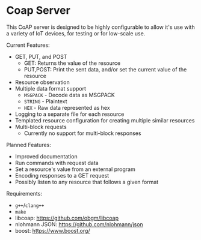 Coap Server
===========

This CoAP server is designed to be highly configurable to allow it's use with a
variety of IoT devices, for testing or for low-scale use.

Current Features:
 - GET, PUT, and POST
    - GET: Returns the value of the resource
    - PUT,POST: Print the sent data, and/or set the current value of the resource
 - Resource observation
 - Multiple data format support
    - `MSGPACK` - Decode data as MSGPACK
    - `STRING` - Plaintext
    - `HEX` - Raw data represented as hex
 - Logging to a separate file for each resource
 - Templated resource configuration for creating multiple similar resources
 - Multi-block requests
    - Currently no support for multi-block responses

Planned Features:
 - Improved documentation
 - Run commands with request data
 - Set a resource's value from an external program
 - Encoding responses to a GET request
 - Possibly listen to any resource that follows a given format

Requirements:
 - `g++`/`clang++`
 - `make`
 - libcoap: https://github.com/obgm/libcoap
 - nlohmann JSON: https://github.com/nlohmann/json
 - boost: https://www.boost.org/
